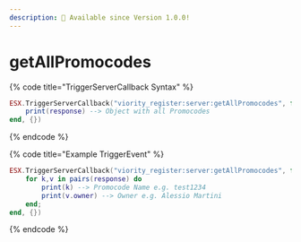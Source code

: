 ```yaml
---
description: 🔧 Available since Version 1.0.0!
---
```


# getAllPromocodes

{% code title="TriggerServerCallback Syntax" %}
```lua
ESX.TriggerServerCallback("viority_register:server:getAllPromocodes", function(response)
    print(response) --> Object with all Promocodes
end, {})
```
{% endcode %}

{% code title="Example TriggerEvent" %}
```lua
ESX.TriggerServerCallback("viority_register:server:getAllPromocodes", function(response)
    for k,v in pairs(response) do
        print(k) --> Promocode Name e.g. test1234
        print(v.owner) --> Owner e.g. Alessio Martini
    end;
end, {})
```
{% endcode %}
